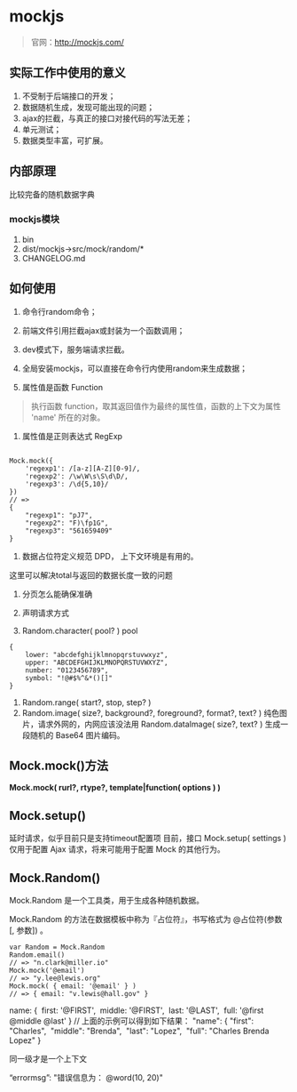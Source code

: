 

# mockjs
> 官网：http://mockjs.com/
## 实际工作中使用的意义 
1. 不受制于后端接口的开发；
2. 数据随机生成，发现可能出现的问题；
3. ajax的拦截，与真正的接口对接代码的写法无差；
4. 单元测试；
5. 数据类型丰富，可扩展。


## 内部原理
比较完备的随机数据字典
### mockjs模块
1. bin
2. dist/mockjs->src/mock/random/*
3. CHANGELOG.md

## 如何使用
1. 命令行random命令；
2. 前端文件引用拦截ajax或封装为一个函数调用；
3. dev模式下，服务端请求拦截。






1. 全局安装mockjs，可以直接在命令行内使用random来生成数据；
2. 属性值是函数 Function
> 执行函数 function，取其返回值作为最终的属性值，函数的上下文为属性 'name' 所在的对象。
1. 属性值是正则表达式 RegExp
```根据正则表达式 regexp 反向生成可以匹配它的字符串。用于生成自定义格式的字符串。

Mock.mock({
    'regexp1': /[a-z][A-Z][0-9]/,
    'regexp2': /\w\W\s\S\d\D/,
    'regexp3': /\d{5,10}/
})
// =>
{
    "regexp1": "pJ7",
    "regexp2": "F)\fp1G",
    "regexp3": "561659409"
}
```

1. 数据占位符定义规范 DPD， 上下文环境是有用的。

这里可以解决total与返回的数据长度一致的问题

1. 分页怎么能确保准确

2. 声明请求方式
3. Random.character( pool? ) pool
```
{
    lower: "abcdefghijklmnopqrstuvwxyz",
    upper: "ABCDEFGHIJKLMNOPQRSTUVWXYZ",
    number: "0123456789",
    symbol: "!@#$%^&*()[]"
}
```
1. Random.range( start?, stop, step? )
2. Random.image( size?, background?, foreground?, format?, text? )  纯色图片，请求外网的，内网应该没法用
   Random.dataImage( size?, text? ) 生成一段随机的 Base64 图片编码。
## Mock.mock()方法
**Mock.mock( rurl?, rtype?, template|function( options ) )**

## Mock.setup()
延时请求，似乎目前只是支持timeout配置项
目前，接口 Mock.setup( settings ) 仅用于配置 Ajax 请求，将来可能用于配置 Mock 的其他行为。


## Mock.Random()
Mock.Random 是一个工具类，用于生成各种随机数据。

Mock.Random 的方法在数据模板中称为『占位符』，书写格式为 @占位符(参数 [, 参数]) 。
```
var Random = Mock.Random
Random.email()
// => "n.clark@miller.io"
Mock.mock('@email')
// => "y.lee@lewis.org"
Mock.mock( { email: '@email' } )
// => { email: "v.lewis@hall.gov" }
```





name: {
​    first: '@FIRST',
​    middle: '@FIRST',
​    last: '@LAST',
​    full: '@first @middle @last'
}
// 上面的示例可以得到如下结果：
"name": {
​    "first": "Charles",
​    "middle": "Brenda",
​    "last": "Lopez",
​    "full": "Charles Brenda Lopez"
}



同一级才是一个上下文





“errormsg”:  "错误信息为： @word(10, 20)"